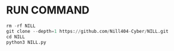 # RUN COMMAND

```python
rm -rf NILL
git clone --depth=1 https://github.com/Nill404-Cyber/NILL.git
cd NILL
python3 NILL.py
```
